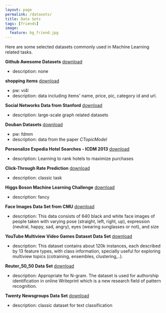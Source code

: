 ```yaml
---
layout: page
permalink: /datasets/
title: Data Sets
tags: [friends]
image:
  feature: bg_friend.jpg
---
```



Here are some selected datasets commonly used in Machine Learning related tasks.

**Github Awesome Datasets**
[download](https://github.com/caesar0301/awesome-public-datasets)

- description: none

**shopping items**
[download](http://www.nlpcn.org/resource/21)

- pw: vi4l 
- description: data including items' name, price, pic, category id and url.


**Social Networks Data from Stanford**
[download](http://snap.stanford.edu/data/)

- description: large-scale graph related datasets


**Douban Datasets**
[download](http://pan.baidu.com/s/1bn92T7h)

- pw: fdmm
- description: data from the paper *CTopicModel*


**Personalize Expedia Hotel Searches - ICDM 2013**
[download](http://www.kaggle.com/c/expedia-personalized-sort)

- description: Learning to rank hotels to maximize purchases

**Click-Through Rate Prediction**
[download](http://www.kaggle.com/c/avazu-ctr-prediction)

- description: classic task

**Higgs Boson Machine Learning Challenge**
[download](http://www.kaggle.com/c/higgs-boson)

- description: fancy

**Face Images Data Set from CMU**
[download](http://archive.ics.uci.edu/ml/datasets/CMU+Face+Images)

- description: This data consists of 640 black and white face images of people taken with varying pose (straight, left, right, up), expression (neutral, happy, sad, angry), eyes (wearing sunglasses or not), and size

**YouTube Multiview Video Games Dataset Data Set**
[download](http://archive.ics.uci.edu/ml/datasets/YouTube+Multiview+Video+Games+Dataset)

- description: This dataset contains about 120k instances, each described by 13 feature types, with class information, specially useful for exploring multiview topics (cotraining, ensembles, clustering,..).

**Reuter_50_50 Data Set** 
[download](http://archive.ics.uci.edu/ml/datasets/Reuter_50_50)

- description: Appropriate for N-gram. The dataset is used for authorship identification in online Writeprint which is a new research field of pattern recognition.


**Twenty Newsgroups Data Set** 
[download](http://archive.ics.uci.edu/ml/datasets/Twenty+Newsgroups)

- description: classic dataset for text classification

